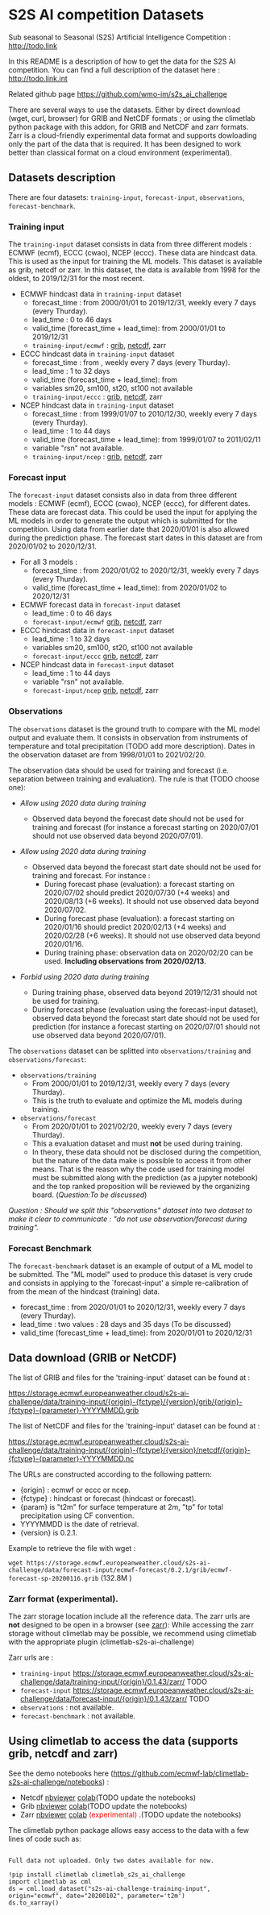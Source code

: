 # S2S AI competition Datasets

Sub seasonal to Seasonal (S2S) Artificial Intelligence Competition : http://todo.link

In this README is a description of how to get the data for the S2S AI competition. You can find a full description of the dataset here : http://todo.link.int

Related github page https://github.com/wmo-im/s2s_ai_challenge

There are several ways to use the datasets. Either by direct download (wget, curl, browser) for GRIB and NetCDF formats ; or using the climetlab python package with this addon, for GRIB and NetCDF and zarr formats. Zarr is a cloud-friendly experimental data format and supports dowloading only the part of the data that is required. It has been designed to work better than classical format on a cloud environment (experimental).

## Datasets description

There are four datasets: `training-input`, `forecast-input`, `observations`, `forecast-benchmark`.

### Training input

The `training-input` dataset consists in data from three different models : ECMWF (ecmf), ECCC (cwao), NCEP (eccc).
These data are hindcast data. This is used as the input for training the ML models.
This dataset is available as grib, netcdf or zarr.
In this dataset, the data is available from 1998 for the oldest, to 2019/12/31 for the most recent. 
  - ECMWF hindcast data in `training-input` dataset
    - forecast_time : from 2000/01/01 to 2019/12/31, weekly every 7 days (every Thurday).
    - lead_time : 0 to 46 days
    - valid_time (forecast_time + lead_time): from 2000/01/01 to 2019/12/31
    - `training-input/ecmwf` :
  [grib](https://storage.ecmwf.europeanweather.cloud/s2s-ai-challenge/data/training-input/ecmwf-hindcast/0.2.1/grib/index.html),
  [netcdf](https://storage.ecmwf.europeanweather.cloud/s2s-ai-challenge/data/training-input/ecmwf-hindcast/0.2.1/netcdf/index.html),
   zarr
  - ECCC hindcast data in `training-input` dataset
    - forecast_time : from , weekly every 7 days (every Thurday).
    - lead_time : 1 to 32 days
    - valid_time (forecast_time + lead_time): from 
    - variables sm20, sm100, st20, st100 not available
    - `training-input/eccc` :
  [grib](https://storage.ecmwf.europeanweather.cloud/s2s-ai-challenge/data/training-input/eccc-hindcast/0.2.1/grib/index.html),
  [netcdf](https://storage.ecmwf.europeanweather.cloud/s2s-ai-challenge/data/training-input/eccc-hindcast/0.2.1/netcdf/index.html),
   zarr
  - NCEP hindcast data in `training-input` dataset
    - forecast_time : from 1999/01/07 to 2010/12/30, weekly every 7 days (every Thurday).
    - lead_time : 1 to 44 days
    - valid_time (forecast_time + lead_time): from 1999/01/07 to 2011/02/11
    - variable "rsn" not available.
    - `training-input/ncep` : 
  [grib](https://storage.ecmwf.europeanweather.cloud/s2s-ai-challenge/data/training-input/ncep-hindcast/0.2.1/grib/index.html),
  [netcdf](https://storage.ecmwf.europeanweather.cloud/s2s-ai-challenge/data/training-input/ncep-hindcast/0.2.1/netcdf/index.html),
  zarr

### Forecast input
The `forecast-input` dataset consists also in data from three different models : ECMWF (ecmf), ECCC (cwao), NCEP (eccc), for different dates.
These data are forecast data.
This could be used the input for applying the ML models in order to generate the output which is submitted for the competition.
Using data from earlier date that 2020/01/01 is also allowed during the prediction phase.
The forecast start dates in this dataset are from 2020/01/02 to 2020/12/31.
  - For all 3 models : 
    - forecast_time : from 2020/01/02 to 2020/12/31, weekly every 7 days (every Thurday).
    - valid_time (forecast_time + lead_time): from 2020/01/02 to 2020/12/31
  - ECMWF forecast data in `forecast-input` dataset
    - lead_time : 0 to 46 days
    - `forecast-input/ecmwf`
  [grib](https://storage.ecmwf.europeanweather.cloud/s2s-ai-challenge/data/forecast-input/ecmwf-forecast/0.2.1/grib/index.html),
  [netcdf](https://storage.ecmwf.europeanweather.cloud/s2s-ai-challenge/data/forecast-input/ecmwf-forecast/0.2.1/netcdf/index.html),
  zarr
  - ECCC hindcast data in `forecast-input` dataset
    - lead_time : 1 to 32 days
    - variables sm20, sm100, st20, st100 not available
    - `forecast-input/eccc` 
  [grib](https://storage.ecmwf.europeanweather.cloud/s2s-ai-challenge/data/forecast-input/eccc-forecast/0.2.1/grib/index.html),
  [netcdf](https://storage.ecmwf.europeanweather.cloud/s2s-ai-challenge/data/forecast-input/eccc-forecast/0.2.1/netcdf/index.html),
  zarr
  - NCEP hindcast data in `forecast-input` dataset
    - lead_time : 1 to 44 days
    - variable "rsn" not available.
    - `forecast-input/ncep`
  [grib](https://storage.ecmwf.europeanweather.cloud/s2s-ai-challenge/data/forecast-input/ncep-forecast/0.2.1/grib/index.html),
  [netcdf](https://storage.ecmwf.europeanweather.cloud/s2s-ai-challenge/data/forecast-input/ncep-forecast/0.2.1/netcdf/index.html),
 zarr

### Observations
The `observations` dataset is the ground truth to compare with the ML model output and evaluate them. It consists in observation from instruments of temperature and total precipitation (TODO add more description). 
Dates in the observation dataset are from 1998/01/01 to 2021/02/20.

The observation data should be used for training and forecast (i.e. separation between training and evaluation). 
The rule is that (TODO choose one):
- _Allow using 2020 data during training_
  - Observed data beyond the forecast date should not be used for training and forecast (for instance a forecast starting on 2020/07/01 should not use observed data beyond 2020/07/01).

- _Allow using 2020 data during training_
  - Observed data beyond the forecast start date should not be used for training and forecast. For instance : 
    - During forecast phase (evaluation): a forecast starting on 2020/07/02 should predict 2020/07/30 (+4 weeks) and 2020/08/13 (+6 weeks). It should not use observed data beyond 2020/07/02.
    - During forecast phase (evaluation): a forecast starting on 2020/01/16 should predict 2020/02/13 (+4 weeks) and 2020/02/28 (+6 weeks). It should not use observed data beyond 2020/01/16.
    - During training phase: observation data on 2020/02/20 can be used. **Including observations from 2020/02/13.**

- _Forbid using 2020 data during training_
  - During training phase, observed data beyond 2019/12/31 should not be used for training.
  - During forecast phase (evaluation using the forecast-input dataset), observed data beyond the forecast start date should not be used for prediction (for instance a forecast starting on 2020/07/01 should not use observed data beyond 2020/07/01).
 

The `observations` dataset can be splitted into `observations/training` and `observations/forecast`: 
  - `observations/training`
    - From 2000/01/01 to 2019/12/31, weekly every 7 days (every Thurday).
    - This is the truth to evaluate and optimize the ML models during training.
  - `observations/forecast`
    - From 2020/01/01 to 2021/02/20, weekly every 7 days (every Thurday).
    - This a evaluation dataset and must **not** be used during training.
    - In theory, these data should not be disclosed during the competition, but the nature of the data make is possible to access it from other means. That is the reason why the code used for training model must be submitted along with the prediction (as a jupyter notebook) and the top ranked proposition will be reviewed by the organizing board. (_Question:To be discussed_)

_Question : Should we split this "observations" dataset into two dataset to make it clear to communicate : "do not use observation/forecast during training"._

### Forecast Benchmark
The `forecast-benchmark` dataset is an example of output of a ML model to be submitted.
The "ML model" used to produce this dataset is very crude and consists in applying to the `forecast-input' a simple re-calibration of from the mean of the hindcast (training) data.
  - forecast_time : from 2020/01/01 to 2020/12/31, weekly every 7 days (every Thurday).
  - lead_time : two values : 28 days and 35 days (To be discussed)
  - valid_time (forecast_time + lead_time): from 2020/01/01 to 2020/12/31


## Data download (GRIB or NetCDF)

The list of GRIB and files for the 'training-input' dataset can be found at : 

https://storage.ecmwf.europeanweather.cloud/s2s-ai-challenge/data/training-input/{origin}-{fctype}/{version}/grib/{origin}-{fctype}-{parameter}-YYYYMMDD.grib

The list of NetCDF and files for the 'training-input' dataset can be found at : 

https://storage.ecmwf.europeanweather.cloud/s2s-ai-challenge/data/training-input/{origin}-{fctype}/{version}/netcdf/{origin}-{fctype}-{parameter}-YYYYMMDD.nc


The URLs are constructed according to the following pattern: 

- {origin} : ecmwf or eccc or ncep.
- {fctype} : hindcast or forecast (hindcast or forecast).
- {param} is "t2m" for surface temperature at 2m, "tp" for total precipitation using CF convention.
- YYYYMMDD is the date of retrieval.
- {version} is 0.2.1.

Example to retrieve the file with wget :

``` wget https://storage.ecmwf.europeanweather.cloud/s2s-ai-challenge/data/forecast-input/ecmwf-forecast/0.2.1/grib/ecmwf-forecast-sp-20200116.grib ``` (132.8M )

### Zarr format (experimental).

The zarr storage location include all the reference data. The zarr urls are **not** designed to be open in a browser (see [zarr](https://zarr.readthedocs.io/en/stable)):
While accessing the zarr storage without climetlab may be possible, we recommend using climetlab with the appropriate plugin (climetlab-s2s-ai-challenge)

Zarr urls are :
  -  `training-input` https://storage.ecmwf.europeanweather.cloud/s2s-ai-challenge/data/training-input/{origin}/0.1.43/zarr/ TODO
  -  `forecast-input` https://storage.ecmwf.europeanweather.cloud/s2s-ai-challenge/data/forecast-input/{origin}/0.1.43/zarr/ TODO
  -  `observations` : not available.
  -  `forecast-benchmark` : not available.

## Using climetlab to access the data (supports grib, netcdf and zarr)

See the demo notebooks here (https://github.com/ecmwf-lab/climetlab-s2s-ai-challenge/notebooks) : 
- Netcdf [nbviewer](https://nbviewer.jupyter.org/github/ecmwf-lab/climetlab-s2s-ai-challenge/blob/master/notebooks/demo_netcdf.ipynb) [colab](https://colab.research.google.com/github/ecmwf-lab/climetlab-s2s-ai-challenge/blob/master/notebooks/demo_netcdf.ipynb)(TODO update the notebooks)
- Grib [nbviewer](https://nbviewer.jupyter.org/github/ecmwf-lab/climetlab-s2s-ai-challenge/blob/master/notebooks/demo_grib.ipynb) [colab](https://colab.research.google.com/github/ecmwf-lab/climetlab-s2s-ai-challenge/blob/master/notebooks/demo_grib.ipynb)(TODO update the notebooks)
- Zarr [nbviewer](https://nbviewer.jupyter.org/github/ecmwf-lab/climetlab-s2s-ai-challenge/blob/master/notebooks/demo_zarr.ipynb) [colab](https://colab.research.google.com/github/ecmwf-lab/climetlab-s2s-ai-challenge/blob/master/notebooks/demo_zarr.ipynb)  <span style="color:red;">(experimental)</span> .(TODO update the notebooks)

The climetlab python package allows easy access to the data with a few lines of code such as:
```

Full data not uploaded. Only two dates available for now.

!pip install climetlab climetlab_s2s_ai_challenge
import climetlab as cml
ds = cml.load_dataset("s2s-ai-challenge-training-input", origin="ecmwf", date="20200102", parameter='t2m')
ds.to_xarray()
```
